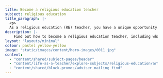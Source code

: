 ```yaml
---
title: Become a religious education teacher
subject: religious education
title_paragraph: |-
  <p>
  As a religious education (RE) teacher, you have a unique opportunity to guide pupils through the diverse range of beliefs and practices across the world. You’ll challenge them to consider other perspectives and reflect on their own values.</p> 
description: |-
    Find out how to become a religious education teacher, including what you'll be teaching and what funding is available to help you train.
layout: "layouts/minimal"
colour: pastel yellow-yellow
image: "static/images/content/hero-images/0011.jpg"
content:
  - "content/shared/subject-pages/header"
  - "content/life-as-a-teacher/explore-subjects/religious-education/article"
  - "content/shared/block-promos/adviser_mailing_find"
---
```

